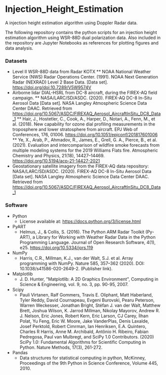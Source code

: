 # Injection_Height_Estimation
A injection height estimation algorithm using Doppler Radar data. 

The following repository contains the python scripts for an injection height estimation algorithm using WSR-88D dual polarization data. Also included in the repository are Jupyter Notebooks as references for plotting figures and data analysis. 

### Datasets
* Level II WSR-88D data from Radar KOTX
  ** NOAA National Weather Service (NWS) Radar Operations Center. (1991). NOAA Next Generation Radar (NEXRAD) Level 2 Base Data. [Data set]. https://doi.org/doi:10.7289/V5W9574V
* Airborne lidar DIAL-HSRL from DC-8 aircraft, during the FIREX-AQ field campaign.
  ** NASA/LARC/SD/ASDC. (2020). FIREX-AQ DC-8 In-Situ Aerosol Data [Data set]. NASA Langley Atmospheric Science Data Center DAAC. Retrieved from https://doi.org/10.5067/ASDC/FIREXAQ_Aerosol_AircraftInSitu_DC8_Data_1
  ** Hair, J., Hostetler, C., Cook, A., Harper, D., Notari, A., Fenn, M., et al. (2018). New capability for ozone dial profiling measurements in the troposphere and lower stratosphere from aircraft. EPJ Web of Conferences, 176, 01006. https://doi.org/10.1051/epjconf/201817601006
  ** Ye, X., Arab, P., Ahmadov, R., James, E., Grell, G. A., Pierce, B., et al. (2021). Evaluation and intercomparison of wildfire smoke forecasts from multiple modeling systems for the 2019 Williams Flats fire. Atmospheric Chemistry and Physics, 21(18), 14427–14469. https://doi.org/10.5194/acp-21-14427-2021
* Geostationary satellite imagery from the FIREX-AQ data repository: NASA/LARC/SD/ASDC. (2020). FIREX-AQ DC-8 In-Situ Aerosol Data [Data set]. NASA Langley Atmospheric Science Data Center DAAC. Retrieved from https://doi.org/10.5067/ASDC/FIREXAQ_Aerosol_AircraftInSitu_DC8_Data_1
  

### Software
- Python
  - License available at: https://docs.python.org/3/license.html
- PyART
  - Helmus, J., & Collis, S. (2016). The Python ARM Radar Toolkit (Py-ART), a Library for Working with Weather Radar Data in the Python Programming Language. Journal of Open Research Software, 4(1), e25. https://doi.org/10.5334/jors.119
- NumPy
  - Harris, C.R., Millman, K.J., van der Walt, S.J. et al. Array programming with NumPy. Nature 585, 357–362 (2020). DOI: 10.1038/s41586-020-2649-2. (Publisher link).
- Matplotlib
  - J. D. Hunter, "Matplotlib: A 2D Graphics Environment", Computing in Science & Engineering, vol. 9, no. 3, pp. 90-95, 2007.
- Scipy
  - Pauli Virtanen, Ralf Gommers, Travis E. Oliphant, Matt Haberland, Tyler Reddy, David Cournapeau, Evgeni Burovski, Pearu Peterson, Warren Weckesser, Jonathan Bright, Stéfan J. van der Walt, Matthew Brett, Joshua Wilson, K. Jarrod Millman, Nikolay Mayorov, Andrew R. J. Nelson, Eric Jones, Robert Kern, Eric Larson, CJ Carey, İlhan Polat, Yu Feng, Eric W. Moore, Jake VanderPlas, Denis Laxalde, Josef Perktold, Robert Cimrman, Ian Henriksen, E.A. Quintero, Charles R Harris, Anne M. Archibald, Antônio H. Ribeiro, Fabian Pedregosa, Paul van Mulbregt, and SciPy 1.0 Contributors. (2020) SciPy 1.0: Fundamental Algorithms for Scientific Computing in Python. Nature Methods, 17(3), 261-272.
- Pandas
  - Data structures for statistical computing in python, McKinney, Proceedings of the 9th Python in Science Conference, Volume 445, 2010.
  
